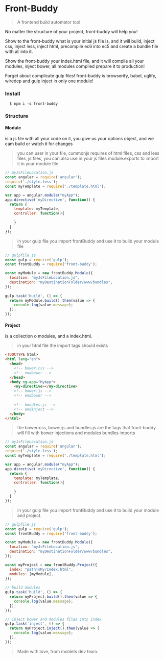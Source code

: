 # Front-Buddy
> A frontend build automator tool

No matter the structure of your project, front-buddy will help you!

Show to the front-buddy what is your initial js file is, and it will build, inject css, inject less, inject html, precompile ec6 into ec5 and create a bundle file with all into it.

Show the front-buddy your index.html file, and it will compile all your modules, inject bower, all modules compiled prepare it to production!

Forget about complicate gulp files! front-buddy is browserify, babel, uglify, wiredep and gulp inject in only one module!

### Install
```
  $ npm i -s front-buddy
```

### Structure

#### Module
is a js file with all your code on it, you give us your options object, and we cam build or watch it for changes

> you can user in your file, cummonjs requires of html files, css and less files, js files, you can also use in your js files module.exports to import it in your module file.  

```javascript
// myJsFileLocation.js
const angular = require('angular');
require('./style.less');
const myTemplate = require('./template.html');

var app = angular.module("myApp");
app.directive('myDirective', function() {
  return {
    template: myTemplate,
    controller: function(){
    
    }
  }
});

```

>  in your gulp file you import frontBuddy and use it to build your module file


```javascript
// gulpfile.js
const gulp = require('gulp');
const frontBuddy = require('front-buddy');

const myModule = new frontBuddy.Module({
  location: "myJsFileLocation.js",
  destination: "myDestinationFolder/www/bundles",
});
  
gulp.task('build', () => {
  return myModule.build().then(value => {
    console.log(value.message);
  });
});

```


#### Project
is a collection o modules, and a index.html.
> in your html file the import tags should exists

```html
<!DOCTYPE html>
<html lang="en">
  <head>
    <!-- bower:css -->
    <!-- endbower -->
  </head>
  <body ng-app="MyApp">
    <my-directive></my-directive>
    <!-- bower:js -->
    <!-- endbower -->
    
    <!-- bundles:js -->
    <!-- endinject -->
  </body>
</html>

```
> the bower:css, bower:js and bundles:js are the tags that front-buddy will fill with bower injections and modules bundles imports


```javascript
// myJsFileLocation.js
const angular = require('angular');
require('./style.less');
const myTemplate = require('./template.html');

var app = angular.module("myApp");
app.directive('myDirective', function() {
  return {
    template: myTemplate,
    controller: function(){
    
    }
  }
});

```

>  in your gulp file you import frontBuddy and use it to build your module and project.


```javascript
// gulpfile.js
const gulp = require('gulp');
const frontBuddy = require('front-buddy');

const myModule = new frontBuddy.Module({
  location: "myJsFileLocation.js",
  destination: "myDestinationFolder/www/bundles",
});

const myProject = new frontBuddy.Project({
  index: "pathToMy/Index.html",
  modules: [myModule],
});
  
// build modules
gulp.task('build', () => {
  return myProject.build().then(value => {
    console.log(value.message);
  });
});

// inject bower and modules files into index
gulp.task('inject', () => {
  return myProject.inject().then(value => {
    console.log(value.message);
  });
});

```

> Made with love, from moblets dev team.
